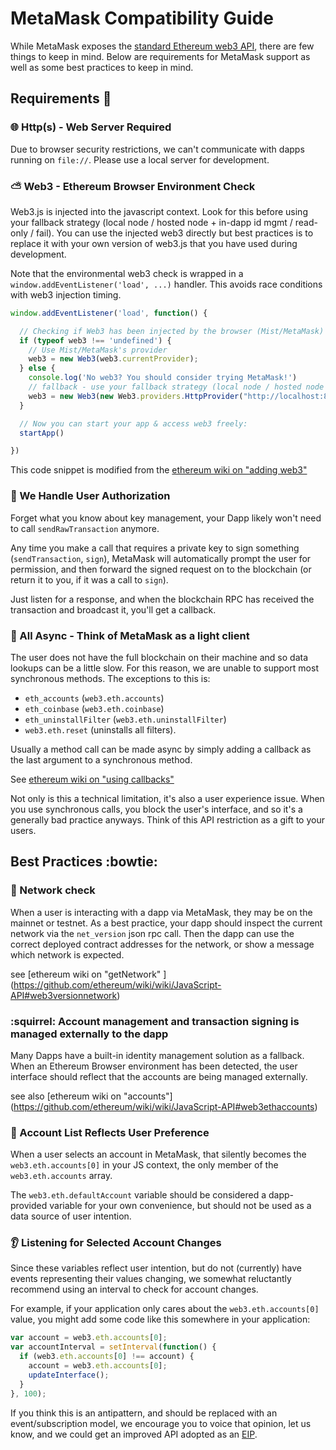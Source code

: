 # MetaMask Compatibility Guide 

While MetaMask exposes the [standard Ethereum web3 API](https://github.com/ethereum/wiki/wiki/JavaScript-API), there are few things to keep in mind. Below are requirements for MetaMask support as well as some best practices to keep in mind.

## Requirements :nut_and_bolt:

### :globe_with_meridians: Http(s) - Web Server Required

Due to browser security restrictions, we can't communicate with dapps running on `file://`. Please use a local server for development.

### :partly_sunny: Web3 - Ethereum Browser Environment Check

Web3.js is injected into the javascript context.
Look for this before using your fallback strategy (local node / hosted node + in-dapp id mgmt / read-only / fail).
You can use the injected web3 directly but best practices is to replace it with your own version of web3.js
that you have used during development.

Note that the environmental web3 check is wrapped in a `window.addEventListener('load', ...)` handler. This avoids race conditions with web3 injection timing.

```js
window.addEventListener('load', function() {

  // Checking if Web3 has been injected by the browser (Mist/MetaMask)
  if (typeof web3 !== 'undefined') {
    // Use Mist/MetaMask's provider
    web3 = new Web3(web3.currentProvider);
  } else {
    console.log('No web3? You should consider trying MetaMask!')
    // fallback - use your fallback strategy (local node / hosted node + in-dapp id mgmt / fail)
    web3 = new Web3(new Web3.providers.HttpProvider("http://localhost:8545"));
  }

  // Now you can start your app & access web3 freely:
  startApp()

})
```
This code snippet is modified from the [ethereum wiki on "adding web3"](https://github.com/ethereum/wiki/wiki/JavaScript-API#adding-web3)

### :dancers: We Handle User Authorization

Forget what you know about key management, your Dapp likely won't need to call `sendRawTransaction` anymore.

Any time you make a call that requires a private key to sign something (`sendTransaction`, `sign`), MetaMask will automatically prompt the user for permission, and then forward the signed request on to the blockchain (or return it to you, if it was a call to `sign`).

Just listen for a response, and when the blockchain RPC has received the transaction and broadcast it, you'll get a callback.

### :dizzy: All Async - Think of MetaMask as a light client

The user does not have the full blockchain on their machine and so data lookups can be a little slow.
For this reason, we are unable to support most synchronous methods. The exceptions to this is:
* `eth_accounts` (`web3.eth.accounts`)
* `eth_coinbase` (`web3.eth.coinbase`)
* `eth_uninstallFilter` (`web3.eth.uninstallFilter`)
* `web3.eth.reset` (uninstalls all filters).

Usually a method call can be made async by simply adding a callback as the last argument to a synchronous method.

See [ethereum wiki on "using callbacks"](https://github.com/ethereum/wiki/wiki/JavaScript-API#using-callbacks)

Not only is this a technical limitation, it's also a user experience issue. When you use synchronous calls, you block the user's interface, and so it's a generally bad practice anyways. Think of this API restriction as a gift to your users.

## Best Practices :bowtie: 

### :construction_worker: Network check

When a user is interacting with a dapp via MetaMask, they may be on the mainnet or testnet. As a best practice, your dapp should inspect the current network via the `net_version` json rpc call. Then the dapp can use the correct deployed contract addresses for the network, or show a message which network is expected.

see [ethereum wiki on "getNetwork" ] (https://github.com/ethereum/wiki/wiki/JavaScript-API#web3versionnetwork)

### :squirrel: Account management and transaction signing is managed externally to the dapp

Many Dapps have a built-in identity management solution as a fallback.
When an Ethereum Browser environment has been detected,
the user interface should reflect that the accounts are being managed externally.

see also [ethereum wiki on "accounts"] (https://github.com/ethereum/wiki/wiki/JavaScript-API#web3ethaccounts)

### :raising_hand: Account List Reflects User Preference

When a user selects an account in MetaMask, that silently becomes the `web3.eth.accounts[0]` in your JS context, the only member of the `web3.eth.accounts` array.

The `web3.eth.defaultAccount` variable should be considered a dapp-provided variable for your own convenience, but should not be used as a data source of user intention.

### :ear: Listening for Selected Account Changes

Since these variables reflect user intention, but do not (currently) have events representing their values changing, we somewhat reluctantly recommend using an interval to check for account changes.

For example, if your application only cares about the `web3.eth.accounts[0]` value, you might add some code like this somewhere in your application:
```javascript
var account = web3.eth.accounts[0];
var accountInterval = setInterval(function() {
  if (web3.eth.accounts[0] !== account) {
    account = web3.eth.accounts[0];
    updateInterface();
  }
}, 100);
```
If you think this is an antipattern, and should be replaced with an event/subscription model, we encourage you to voice that opinion, let us know, and we could get an improved API adopted as an [EIP](https://github.com/ethereum/EIPs).

